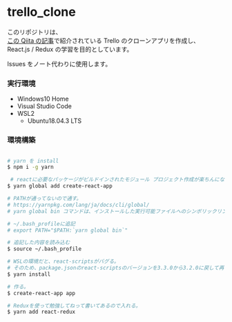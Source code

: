 # trello_clone

このリポジトリは、  
[この Qiita の記事](https://qiita.com/baby-degu/items/f905c8ee972cf46ce11b)で紹介されている Trello のクローンアプリを作成し、  
React.js / Redux の学習を目的としています。

Issues をノート代わりに使用します。

### 実行環境

- Windows10 Home
- Visual Studio Code
- WSL2
  - Ubuntu18.04.3 LTS

### 環境構築

```bash

# yarn を install
$ npm i -g yarn 

 # reactに必要なパッケージがビルドインされたモジュール プロジェクト作成が楽ちんになる。
$ yarn global add create-react-app

# PATHが通ってないので通す。
# https://yarnpkg.com/lang/ja/docs/cli/global/
# yarn global bin コマンドは、インストールした実行可能ファイルへのシンボリックリンクを Yarn が格納する場所を表示します。(引用)

# ~/.bash_profileに追記
# export PATH="$PATH:`yarn global bin`"

# 追記した内容を読み込む
$ source ~/.bash_profile 

# WSLの環境だと、react-scriptsがバグる。
# そのため、package.jsonのreact-scriptsのバージョンを3.3.0から3.2.0に戻して再インストール。
$ yarn install

# 作る。
$ create-react-app app

# Reduxを使って勉強してねって書いてあるので入れる。
$ yarn add react-redux

```